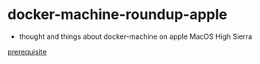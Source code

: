 # docker-machine-roundup-apple

- thought and things about docker-machine on apple MacOS High Sierra

[prerequisite](doc/prerequisite.md)
